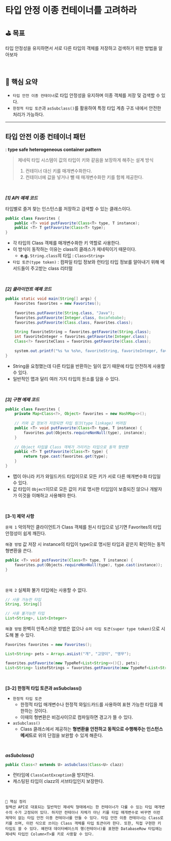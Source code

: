 # 타입 안정 이종 컨테이너를 고려하라

## ⛳️ 목표

타입 안정성을 유지하면서 서로 다른 타입의 객체를 저장하고 검색하기 위한 방법을 알아보자

<br>

## 📄 핵심 요약

- `타입 안전 이종 컨테이너`로 타입 안정성을 유지하며 이종 객체를 저장 및 검색할 수 있다.
- `한정적 타입 토큰`과 `asSubclass()`를 활용하여 특정 타입 계층 구조 내에서 안전한 처리가 가능하다.

---

## 타입 안전 이종 컨테이너 패턴  


: **type safe heterogeneous container pattern**

> 제네릭 타입 시스템이 값의 타입이 키와 같음을 보장하게 해주는 설계 방식
> 1. 컨테이너 대신 키를 매개변수화한다.
> 2. 컨테이너에 값을 넣거나 뺄 때 매개변수화한 키를 함께 제공한다.
>

<br>

***[1] API 예제 코드***

타입별로 즐겨 찾는 인스턴스를 저장하고 검색할 수 있는 클래스이다.

```java
public class Favorites {
	public <T> void putFavorite(Class<T> type, T instance);
	public <T> T getFavorite(Class<T> type);
}
```

- 각 타입의 Class 객체를 매개변수화한 키 역할로 사용한다.
- 이 방식이 동작하는 이유는 class의 클래스가 제네릭이기 때문이다.
    - **e.g.** `String.class`의 타입 : `Class<String>`
- `타입 토큰(type token)` : 컴파일 타입 정보와 런타임 타입 정보를 알아내기 위해 메서드들이 주고받는 class 리터럴

<br>

***[2] 클라이언트 예제 코드***

```java
public static void main(String[] args) {
	Favorites favorites = new Favorites();
	
	favorites.putFavorite(String.class, "Java");
	favorites.putFavorite(Integer.class, 0xcafebabe);
	favorites.putFavorite(Class.class, Favorites.class);
	
	String favoriteString = favorites.getFavorite(String.class);
	int favoriteInteger = favorites.getFavorite(Integer.class);
	Class<?> favoriteClass = favorites.getFavorite(Class.class);
	
	system.out.printf("%s %x %s%n, favoriteString, favoriteInteger, favoriteClass);
}
```

- String을 요청했는데 다른 타입을 반환하는 일이 없기 때문에 타입 안전하게 사용할 수 있다.
- 일반적인 맵과 달리 여러 가지 타입의 원소를 담을 수 있다.

<br>

***[3] 구현 예제 코드***

```java
public class Favorites {
	private Map<Class<?>, Object> favorites = new HashMap<>();
	
	// 키와 값 정보가 저장되면 타입 링크(type linkage) 버려짐 
	public <T> void putFavorite(Class<T> type, T instance) { 
		favorites.put(Objects.requireNonNull(type), instance);
	}
	
	// Object 타입을 Class 객체가 가리키는 타입으로 동적 형변환
	public <T> T getFavorite(Class<T> type) {
		return type.cast(favorites.get(type);
	}
}
```

- 맵이 아니라 키가 와일드카드 타입이므로 모든 키가 서로 다른 매개변수화 타입일 수 있다.
- 값 타입이 `Object`이므로 모든 값이 키로 명시한 타입임이 보증되진 않으나 개발자가 이것을 이해하고 사용해야 한다.

<br>

**[3-1] 제약 사항**

`문제 1` 악의적인 클라이언트가 Class 객체를 원시 타입으로 넘기면 Favorites의 타입 안정성이 쉽게 깨진다.

`해결 방법` 값 저장 시 instance의 타입이 type으로 명시된 타입과 같은지 확인하는 동적 형변환을 쓴다.

```java
public <T> void putFavorite(Class<T> type, T instance) {
	favorites.put(Objects.requireNonNull(type), type.cast(instance));
}
```

<br>

`문제 2` 실체화 불가 타입에는 사용할 수 없다.

```java
// 사용 가능한 타입
String, String[]

// 사용 불가능한 타입
List<String>, List<Integer>
```

`해결 방법` 완벽히 만족스러운 방법은 없으나 `슈퍼 타입 토큰(super type token)`으로 시도해 볼 수 있다.

```java
Favorites favorites = new Favorites();

List<String> pets = Arrays.asList("개", "고양이", "앵무");

favorites.putFavorite(new TypeRef<List<String>>(){}, pets);
List<String> listofStrings = favorites.getFavorite(new TypeRef<List<String>>(){});
```

<br>

**[3-2] 한정적 타입 토큰과 asSubclass()**

- `한정적 타입 토큰`
  - 한정적 타입 매개변수나 한정적 와일드카드를 사용하여 표현 가능한 타입을 제한하는 것이다.
  - 이때의 형변환은 비검사이므로 컴파일하면 경고가 뜰 수 있다.
- `asSubclass() `
  - Class 클래스에서 제공하는 **형변환을 안전하고 동적으로 수행해주는 인스턴스 메서드**로 위의 단점을 보완할 수 있게 해준다.

<br>

***asSubclass()***
```java
public Class<? extends U> asSubclass(Class<U> clazz)
```

- 런타임에 `ClassCastException`을 방지한다.
- 캐스팅된 타입이 clazz의 서브타입인지 보장한다.

<br>

```
📢 핵심 정리
컬렉션 API로 대표되는 일반적인 제네릭 형태에서는 한 컨테이너가 다룰 수 있는 타입 매개변수의 수가 고정되어 있다. 하지만 컨테이너 자체가 아닌 키를 타입 매개변수로 바꾸면 이런 제약이 없는 타입 안전 이종 컨테이너를 만들 수 있다. 타입 안전 이종 컨테이너는 Class로 키를 쓰며, 이런 식으로 쓰이는 Class 객체를 타입 토큰이라 한다. 또한, 직접 구현한 키 타입도 쓸 수 있다. 예컨대 데이터베이스의 행(컨테이너)를 표현한 DatabaseRow 타입에는 제네릭 타입인 Column<T>를 키로 사용할 수 있다.
```